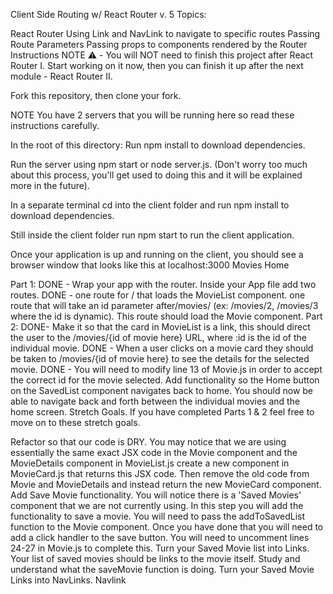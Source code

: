 Client Side Routing w/ React Router v. 5
Topics:

React Router
Using Link and NavLink to navigate to specific routes
Passing Route Parameters
Passing props to components rendered by the Router
Instructions
NOTE ⚠️ - You will NOT need to finish this project after React Router I. Start working on it now, then you can finish it up after the next module - React Router II.

 Fork this repository, then clone your fork.

 NOTE You have 2 servers that you will be running here so read these instructions carefully.

 In the root of this directory: Run npm install to download dependencies.

 Run the server using npm start or node server.js. (Don't worry too much about this process, you'll get used to doing this and it will be explained more in the future).

 In a separate terminal cd into the client folder and run npm install to download dependencies.

 Still inside the client folder run npm start to run the client application.

 Once your application is up and running on the client, you should see a browser window that looks like this at localhost:3000 Movies Home

Part 1:
 DONE - Wrap your app with the router.
 Inside your App file add two routes.
 DONE - one route for / that loads the MovieList component.
 one route that will take an id parameter after/movies/ (ex: /movies/2, /movies/3 where the id is dynamic). This route should load the Movie component.
Part 2:
 DONE- Make it so that the card in MovieList is a link, this should direct the user to the /movies/{id of movie here} URL, where :id is the id of the individual movie.
 DONE - When a user clicks on a movie card they should be taken to /movies/{id of movie here} to see the details for the selected movie.
 DONE - You will need to modify line 13 of Movie.js in order to accept the correct id for the movie selected.
 Add functionality so the Home button on the SavedList component navigates back to home.
 You should now be able to navigate back and forth between the individual movies and the home screen.
Stretch Goals.
If you have completed Parts 1 & 2 feel free to move on to these stretch goals.

Refactor so that our code is DRY.
 You may notice that we are using essentially the same exact JSX code in the Movie component and the MovieDetails component in MovieList.js create a new component in MovieCard.js that returns this JSX code. Then remove the old code from Movie and MovieDetails and instead return the new MovieCard component.
Add Save Movie functionality.
 You will notice there is a 'Saved Movies' component that we are not currently using. In this step you will add the functionality to save a movie. You will need to pass the addToSavedList function to the Movie component. Once you have done that you will need to add a click handler to the save button. You will need to uncomment lines 24-27 in Movie.js to complete this.
Turn your Saved Movie list into Links.
 Your list of saved movies should be links to the movie itself. Study and understand what the saveMovie function is doing.
Turn your Saved Movie Links into NavLinks.
 Navlink